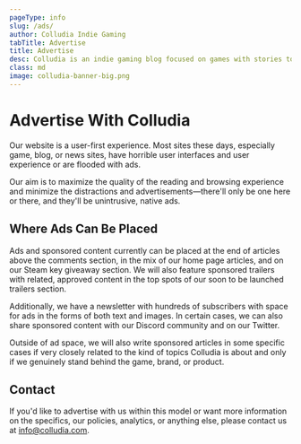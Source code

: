 ```yaml
---
pageType: info
slug: /ads/
author: Colludia Indie Gaming
tabTitle: Advertise
title: Advertise
desc: Colludia is an indie gaming blog focused on games with stories to tell and the developers behind them. We are a couple of friends who have a slight video game addiction, particularly when it comes to the story-heavy gems we find in the indie game scene. Our favorite games are those that tell a story and start a conversation and would love to bring more attention to the stories the developers behind the games want to tell. Colludia is tailored to prioritize just that, along with shining spotlight on indie developers and studios.
class: md
image: colludia-banner-big.png
---
```


# Advertise With Colludia

Our website is a user-first experience. Most sites these days, especially game, blog, or news sites, have horrible user interfaces and user experience or are flooded with ads.

Our aim is to maximize the quality of the reading and browsing experience and minimize the distractions and advertisements&mdash;there'll only be one here or there, and they'll be unintrusive, native ads.

## Where Ads Can Be Placed

Ads and sponsored content currently can be placed at the end of articles above the comments section, in the mix of our home page articles, and on our Steam key giveaway section. We will also feature sponsored trailers with related, approved content in the top spots of our soon to be launched trailers section.

Additionally, we have a newsletter with hundreds of subscribers with space for ads in the forms of both text and images. In certain cases, we can also share sponsored content with our Discord community and on our Twitter.

Outside of ad space, we will also write sponsored articles in some specific cases if very closely related to the kind of topics Colludia is about and only if we genuinely stand behind the game, brand, or product.

## Contact

If you'd like to advertise with us within this model or want more information on the specifics, our policies, analytics, or anything else, please contact us at [info@colludia.com](mailto:info@colludia.com).
